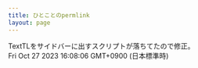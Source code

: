 ```yaml
---
title: ひとことのpermlink
layout: page
---
```

<div class="box" dt="1698390486548">
  TextTLをサイドバーに出すスクリプトが落ちてたので修正。
  <div class="content is-small">Fri Oct 27 2023 16:08:06 GMT+0900 (日本標準時)</div>
</div>